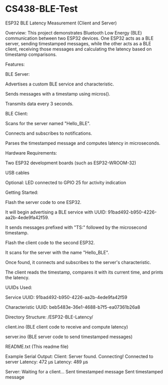 # CS438-BLE-Test
ESP32 BLE Latency Measurement (Client and Server)

Overview:
This project demonstrates Bluetooth Low Energy (BLE) communication between two ESP32 devices. One ESP32 acts as a BLE server, sending timestamped messages, while the other acts as a BLE client, receiving those messages and calculating the latency based on timestamp comparisons.

Features:

BLE Server:

Advertises a custom BLE service and characteristic.

Sends messages with a timestamp using micros().

Transmits data every 3 seconds.

BLE Client:

Scans for the server named "Hello_BLE".

Connects and subscribes to notifications.

Parses the timestamped message and computes latency in microseconds.

Hardware Requirements:

Two ESP32 development boards (such as ESP32-WROOM-32)

USB cables

Optional: LED connected to GPIO 25 for activity indication

Getting Started:

Flash the server code to one ESP32.

It will begin advertising a BLE service with UUID: 91bad492-b950-4226-aa2b-4ede9fa42f59.

It sends messages prefixed with "TS:" followed by the microsecond timestamp.

Flash the client code to the second ESP32.

It scans for the server with the name "Hello_BLE".

Once found, it connects and subscribes to the server's characteristic.

The client reads the timestamp, compares it with its current time, and prints the latency.

UUIDs Used:

Service UUID: 91bad492-b950-4226-aa2b-4ede9fa42f59

Characteristic UUID: beb5483e-36e1-4688-b7f5-ea07361b26a8

Directory Structure:
/ESP32-BLE-Latency/

client.ino (BLE client code to receive and compute latency)

server.ino (BLE server code to send timestamped messages)

README.txt (This readme file)

Example Serial Output:
Client:
Server found. Connecting!
Connected to server
Latency: 472 µs
Latency: 489 µs

Server:
Waiting for a client...
Sent timestamped message
Sent timestamped message

